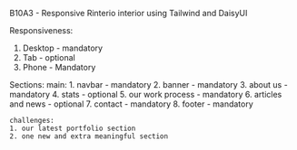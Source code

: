 B10A3 - Responsive Rinterio interior using Tailwind and DaisyUI

Responsiveness:
1. Desktop - mandatory
2. Tab - optional
3. Phone - Mandatory

Sections:
    main:
    1. navbar - mandatory
    2. banner - mandatory
    3. about us - mandatory
    4. stats - optional
    5. our work process - mandatory 
    6. articles and news - optional
    7. contact - mandatory
    8. footer - mandatory

    challenges:
    1. our latest portfolio section
    2. one new and extra meaningful section
